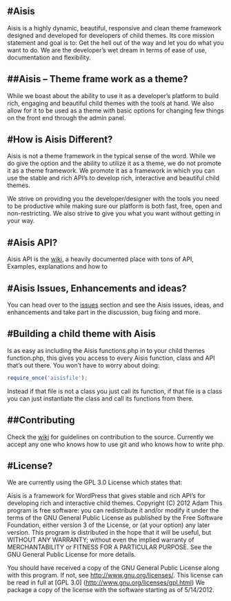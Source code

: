 ﻿#Aisis
------

Aisis is a highly dynamic, beautiful, responsive and clean theme framework designed and developed for developers of child themes. Its core mission statement and goal is to:
Get the hell out of the way and let you do what you want to do. We are the developer’s wet dream in terms of ease of use, documentation and flexibility.

##Aisis – Theme frame work as a theme?
--------------------------------------

While we boast about the ability to use it as a developer’s platform to build rich, engaging and beautiful child themes with the tools at hand. We also allow for it to be used as a theme with basic options for changing few things on the front end through the admin panel.

#How is Aisis Different?
------------------------

Aisis is not a theme framework in the typical sense of the word. While we do give the option and the ability to utilize it as a theme, we do not promote it as a theme framework. We promote it as a framework in which you can use the stable and rich API’s to develop rich, interactive and beautiful child themes.

We strive on providing you the developer/designer with the tools you need to be productive while making sure our platform is both fast, free, open and non-restricting. We also strive to give you what you want without getting in your way.

#Aisis API?
-----------

Aisis API is the [wiki](https://github.com/AdamKyle/Aisis-Framework/wiki), a heavily documented place with tons of API, Examples, explanations and how to

#Aisis Issues, Enhancements and ideas?
--------------------------------------

You can head over to the [issues](https://github.com/AdamKyle/Aisis-Framework/issues) section and see the Aisis issues, ideas, and enhancements and take part in the discussion, bug fixing and more.

#Building a child theme with Aisis
----------------------------------

Is as easy as including the Aisis functions.php in to your child themes function.php, this gives you access to every Aisis function, class and API that’s out there. You won’t have to worry about doing:

```javascript
require_once('aisisfile');
```

Instead if that file is not a class you just call its function, if that file is a class you can just instantiate the class and call its functions from there.

##Contributing
--------------

Check the [wiki](https://github.com/AdamKyle/Aisis-Framework/wiki) for guidelines on contribution to the source. Currently we accept any one who knows how to use git and who knows how to write php.

#License?
---------

We are currently using the GPL 3.0 License which states that:

Aisis is a framework for WordPress that gives stable and rich API’s for developing rich and interactive child themes.
Copyright (C) 2012 Adam
This program is free software: you can redistribute it and/or modify
it under the terms of the GNU General Public License as published by
the Free Software Foundation, either version 3 of the License, or
(at your option) any later version.
This program is distributed in the hope that it will be useful,
but WITHOUT ANY WARRANTY; without even the implied warranty of
MERCHANTABILITY or FITNESS FOR A PARTICULAR PURPOSE.  See the
GNU General Public License for more details.

You should have received a copy of the GNU General Public License
along with this program.  If not, see <http://www.gnu.org/licenses/>.
This license can be read in full at [GPL 3.0] (http://www.gnu.org/licenses/gpl.html)
We package a copy of the license with the software starting as of 5/14/2012.


